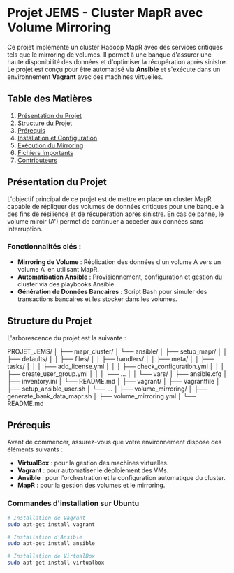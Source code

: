 # Projet JEMS - Cluster MapR avec Volume Mirroring

Ce projet implémente un cluster Hadoop MapR avec des services critiques tels que le mirroring de volumes. Il permet à une banque d'assurer une haute disponibilité des données et d'optimiser la récupération après sinistre. Le projet est conçu pour être automatisé via **Ansible** et s'exécute dans un environnement **Vagrant** avec des machines virtuelles.

## Table des Matières
1. [Présentation du Projet](#présentation-du-projet)
2. [Structure du Projet](#structure-du-projet)
3. [Prérequis](#prérequis)
4. [Installation et Configuration](#installation-et-configuration)
5. [Exécution du Mirroring](#exécution-du-mirroring)
6. [Fichiers Importants](#fichiers-importants)
7. [Contributeurs](#contributeurs)

## Présentation du Projet

L'objectif principal de ce projet est de mettre en place un cluster MapR capable de répliquer des volumes de données critiques pour une banque à des fins de résilience et de récupération après sinistre. En cas de panne, le volume miroir (A') permet de continuer à accéder aux données sans interruption.

### Fonctionnalités clés :
- **Mirroring de Volume** : Réplication des données d'un volume A vers un volume A' en utilisant MapR.
- **Automatisation Ansible** : Provisionnement, configuration et gestion du cluster via des playbooks Ansible.
- **Génération de Données Bancaires** : Script Bash pour simuler des transactions bancaires et les stocker dans les volumes.

## Structure du Projet

L'arborescence du projet est la suivante :

PROJET_JEMS/
│
├── mapr_cluster/
│   └── ansible/
│       ├── setup_mapr/
│       │   ├── defaults/
│       │   ├── files/
│       │   ├── handlers/
│       │   ├── meta/
│       │   ├── tasks/
│       │   │   ├── add_license.yml
│       │   │   ├── check_configuration.yml
│       │   │   ├── create_user_group.yml
│       │   │   ├── ...
│       │   └── vars/
│       ├── ansible.cfg
│       ├── inventory.ini
│       └── README.md
│
├── vagrant/
│   ├── Vagrantfile
│   ├── setup_ansible_user.sh
│   └── ...
│
├── volume_mirroring/
│   ├── generate_bank_data_mapr.sh
│   ├── volume_mirroring.yml
│
└── README.md



## Prérequis

Avant de commencer, assurez-vous que votre environnement dispose des éléments suivants :
- **VirtualBox** : pour la gestion des machines virtuelles.
- **Vagrant** : pour automatiser le déploiement des VMs.
- **Ansible** : pour l'orchestration et la configuration automatique du cluster.
- **MapR** : pour la gestion des volumes et le mirroring.

### Commandes d'installation sur Ubuntu

```bash
# Installation de Vagrant
sudo apt-get install vagrant

# Installation d'Ansible
sudo apt-get install ansible

# Installation de VirtualBox
sudo apt-get install virtualbox

